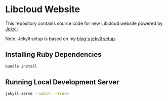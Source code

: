 # Libcloud Website

This repository contains source code for new Libcloud website powered by
[Jekyll][1].

Note: Jekyll setup is based on my [blog's jekyll setup][2].

## Installing Ruby Dependencies

```bash
bundle install
```

## Running Local Development Server

```bash
jekyll serve --watch --trace
```

[1]: http://jekyllrb.com/
[2]: https://github.com/Kami/kami.github.com
